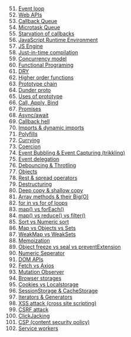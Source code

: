 51. [Event loop]()
52. [Web APIs]()
53. [Callback Queue]()
54. [Microtask Queue]()
55. [Starvation of callbacks]()
56. [JavaScript Runtime Environment]()
57. [JS Engine]()
58. [Just-in-time compilation]()
59. [Concurrency model]()
60. [Functional Programing]()
61. [DRY]()
62. [Higher order functions]()
63. [Prototype chain]()
64. [Dunder proto]()
65. [Uses of prototype]()
66. [Call, Apply, Bind]()
67. [Promises]()
68. [Async/await]()
69. [Callback hell]()
70. [Imports & dynamic imports]()
71. [Polyfills]()
72. [Currying]()
73. [Coercion]()
74. [Event Bubbling & Event Capturing (trikkling)]()
75. [Event delegation]()
76. [Debouncing & Throtling]()
77. [Objects]()
78. [Rest & spread operators]()
79. [Destructuring]()
80. [Deep copy & shallow copy]()
81. [Array methods & their Big(O)]()
82. [for in vs for of loops]()
83. [map() vs forEach()]()
84. [map() vs reduce() vs filter()]()
85. [Sort vs Numeric sort]()
86. [Map vs Objects vs Sets]()
87. [WeakMap vs WeakSets]()
88. [Memoization]()
89. [Object freeze vs seal vs preventExtension]()
90. [Numeric Seperator]()
91. [DOM APIs]()
92. [Fetch vs Axios]()
93. [Mutation Observer]()
94. [Browser storages]()
95. [Cookies vs Localstorage]()
96. [SessionStorage & CacheStorage]()
97. [Iterators & Generators]()
98. [XSS attack (cross site scripting)]()
99. [CSRF attack]()
100. [ClickJacking]()
101. [CSP (content security policy)]()
102. [Service workers]()
